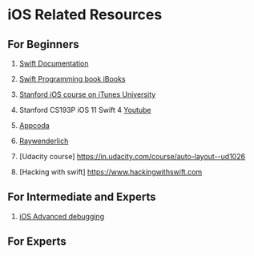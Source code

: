 # iOS Related Resources

## For Beginners

1. [Swift Documentation](https://docs.swift.org/swift-book/GuidedTour/GuidedTour.html)
1. [Swift Programming book iBooks](https://itunes.apple.com/us/book/the-swift-programming-language-swift-4-2/id881256329)
1. [Stanford iOS course on iTunes University](https://itunes.apple.com/us/course/developing-ios-11-apps-with-swift/id1309275316)

1. Stanford CS193P iOS 11 Swift 4 [Youtube](https://www.youtube.com/watch?v=71pyOB4TPRE&index=2&list=PLPA-ayBrweUzGFmkT_W65z64MoGnKRZMq&t=0s)

1. [Appcoda](http://appcoda.com/)
1. [Raywenderlich](http://raywenderlich.com/)
1. [Udacity course] https://in.udacity.com/course/auto-layout--ud1026
1. [Hacking with swift] https://www.hackingwithswift.com

## For Intermediate and Experts
1. [iOS Advanced debugging](https://in.udacity.com/course/ios-developer-nanodegree--nd003)

## For Experts

